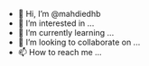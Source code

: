 - 👋 Hi, I’m @mahdiedhb
- 👀 I’m interested in ...
- 🌱 I’m currently learning ...
- 💞️ I’m looking to collaborate on ...
- 📫 How to reach me ...

<!---
mahdiedhb/mahdiedhb is a ✨ special ✨ repository because its `README.md` (this file) appears on your GitHub profile.
You can click the Preview link to take a look at your changes.
--->
